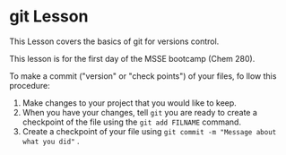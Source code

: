 # git Lesson

This Lesson covers the basics of git for versions control.

This lesson is for the first day of the MSSE bootcamp (Chem 280).

To make a commit ("version" or "check points") of your files, fo llow this procedure:

1. Make changes to your project that you would like to keep.
2. When you have your changes, tell `git` you are ready to create a checkpoint of the file using the `git add FILNAME` command.
3. Create a checkpoint of your file using `git commit -m "Message about what you did"` .
